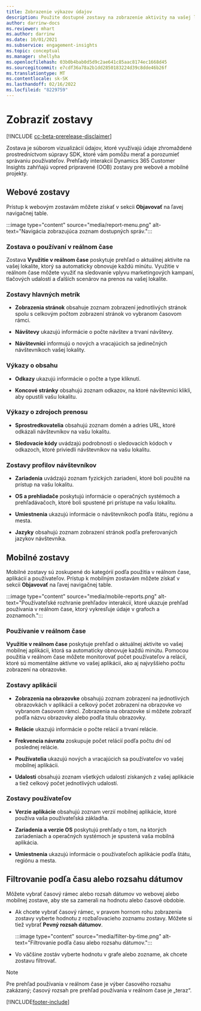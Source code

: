 ```yaml
---
title: Zobrazenie výkazov údajov
description: Použite dostupné zostavy na zobrazenie aktivity na vašej lokalite v reálnom čase.
author: darrinw-docs
ms.reviewer: mhart
ms.author: darrinw
ms.date: 10/01/2021
ms.subservice: engagement-insights
ms.topic: conceptual
ms.manager: shellyha
ms.openlocfilehash: 03b0b4bab0d5d9c2ae641c85aac8174ec1668d45
ms.sourcegitcommit: e7cdf36a78a2b1dd2850183224d39c8dde46b26f
ms.translationtype: MT
ms.contentlocale: sk-SK
ms.lasthandoff: 02/16/2022
ms.locfileid: "8229759"
---
```

# <a name="view-reports"></a>Zobraziť zostavy

[!INCLUDE [cc-beta-prerelease-disclaimer](includes/cc-beta-prerelease-disclaimer.md)]

Zostava je súborom vizualizácií údajov, ktoré využívajú údaje zhromaždené prostredníctvom súpravy SDK, ktoré vám pomôžu merať a porozumieť správaniu používateľov. Prehľady interakcií Dynamics 365 Customer Insights zahŕňajú vopred pripravené (OOB) zostavy pre webové a mobilné projekty.  

## <a name="web-reports"></a>Webové zostavy

Prístup k webovým zostavám môžete získať v sekcii **Objavovať** na ľavej navigačnej table.

:::image type="content" source="media/report-menu.png" alt-text="Navigácia zobrazujúca zoznam dostupných správ.":::

### <a name="real-time-usage-report"></a>Zostava o používaní v reálnom čase

Zostava **Využitie v reálnom čase** poskytuje prehľad o aktuálnej aktivite na vašej lokalite, ktorý sa automaticky obnovuje každú minútu. Využitie v reálnom čase môžete využiť na sledovanie vplyvu marketingových kampaní, tlačových udalostí a ďalších scenárov na prenos na vašej lokalite.

### <a name="key-metrics-reports"></a>Zostavy hlavných metrík

- **Zobrazenia stránok** obsahuje zoznam zobrazení jednotlivých stránok spolu s celkovým počtom zobrazení stránok vo vybranom časovom rámci.

- **Návštevy** ukazujú informácie o počte návštev a trvaní návštevy.

- **Návštevníci** informujú o nových a vracajúcich sa jedinečných návštevníkoch vašej lokality.

### <a name="content-reports"></a>Výkazy o obsahu

- **Odkazy** ukazujú informácie o počte a type kliknutí.

- **Koncové stránky** obsahujú zoznam odkazov, na ktoré návštevníci klikli, aby opustili vašu lokalitu.

### <a name="traffic-sources-reports"></a>Výkazy o zdrojoch prenosu

- **Sprostredkovatelia** obsahujú zoznam domén a adries URL, ktoré odkázali návštevníkov na vašu lokalitu.

- **Sledovacie kódy** uvádzajú podrobnosti o sledovacích kódoch v odkazoch, ktoré priviedli návštevníkov na vašu lokalitu.

### <a name="visitor-profiles-reports"></a>Zostavy profilov návštevníkov

- **Zariadenia** uvádzajú zoznam fyzických zariadení, ktoré boli použité na prístup na vašu lokalitu.

- **OS a prehliadače** poskytujú informácie o operačných systémoch a prehľadávačoch, ktoré boli spustené pri prístupe na vašu lokalitu.

- **Umiestnenia** ukazujú informácie o návštevníkoch podľa štátu, regiónu a mesta.

- **Jazyky** obsahujú zoznam zobrazení stránok podľa preferovaných jazykov návštevníka.

## <a name="mobile-reports"></a>Mobilné zostavy

Mobilné zostavy sú zoskupené do kategórií podľa použitia v reálnom čase, aplikácií a používateľov. Prístup k mobilným zostavám môžete získať v sekcii **Objavovať** na ľavej navigačnej table.   

:::image type="content" source="media/mobile-reports.png" alt-text="Používateľské rozhranie prehľadov interakcií, ktoré ukazuje prehľad používania v reálnom čase, ktorý vykresľuje údaje v grafoch a zoznamoch.":::   

### <a name="real-time-usage"></a>Používanie v reálnom čase

**Využitie v reálnom čase** poskytuje prehľad o aktuálnej aktivite vo vašej mobilnej aplikácii, ktorá sa automaticky obnovuje každú minútu. Pomocou použitia v reálnom čase môžete monitorovať počet používateľov a relácií, ktoré sú momentálne aktívne vo vašej aplikácii, ako aj najvyššieho počtu zobrazení na obrazovke.

### <a name="app-reports"></a>Zostavy aplikácií

- **Zobrazenia na obrazovke** obsahujú zoznam zobrazení na jednotlivých obrazovkách v aplikácii a celkový počet zobrazení na obrazovke vo vybranom časovom rámci. Zobrazenia na obrazovke si môžete zobraziť podľa názvu obrazovky alebo podľa titulu obrazovky.

- **Relácie** ukazujú informácie o počte relácií a trvaní relácie.

- **Frekvencia návratu** zoskupuje počet relácií podľa počtu dní od poslednej relácie.

- **Používatelia** ukazujú nových a vracajúcich sa používateľov vo vašej mobilnej aplikácii.

- **Udalosti** obsahujú zoznam všetkých udalostí získaných z vašej aplikácie a tiež celkový počet jednotlivých udalostí.

### <a name="user-reports"></a>Zostavy používateľov

- **Verzie aplikácie** obsahujú zoznam verzií mobilnej aplikácie, ktoré používa vaša používateľská základňa.

- **Zariadenia a verzie OS** poskytujú prehľady o tom, na ktorých zariadeniach a operačných systémoch je spustená vaša mobilná aplikácia.

- **Umiestnenia** ukazujú informácie o používateľoch aplikácie podľa štátu, regiónu a mesta.

## <a name="filter-by-time-or-date-range"></a>Filtrovanie podľa času alebo rozsahu dátumov

Môžete vybrať časový rámec alebo rozsah dátumov vo webovej alebo mobilnej zostave, aby ste sa zamerali na hodnotu alebo časové obdobie. 

- Ak chcete vybrať časový rámec, v pravom hornom rohu zobrazenia zostavy vyberte hodnotu z rozbaľovacieho zoznamu zostavy. Môžete si tiež vybrať **Pevný rozsah dátumov**. 

  :::image type="content" source="media/filter-by-time.png" alt-text="Filtrovanie podľa času alebo rozsahu dátumov.":::   

- Vo väčšine zostáv vyberte hodnotu v grafe alebo zozname, ak chcete zostavu filtrovať.

> [!NOTE]
> Pre prehľad používania v reálnom čase je výber časového rozsahu zakázaný; časový rozsah pre prehľad používania v reálnom čase je „teraz“.


[!INCLUDE[footer-include](../includes/footer-banner.md)]
